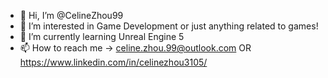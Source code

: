 - 👋 Hi, I’m @CelineZhou99
- 👀 I’m interested in Game Development or just anything related to games!
- 🌱 I’m currently learning Unreal Engine 5
- 📫 How to reach me -> celine.zhou.99@outlook.com OR https://www.linkedin.com/in/celinezhou3105/

<!---
CelineZhou99/CelineZhou99 is a ✨ special ✨ repository because its `README.md` (this file) appears on your GitHub profile.
You can click the Preview link to take a look at your changes.
--->
